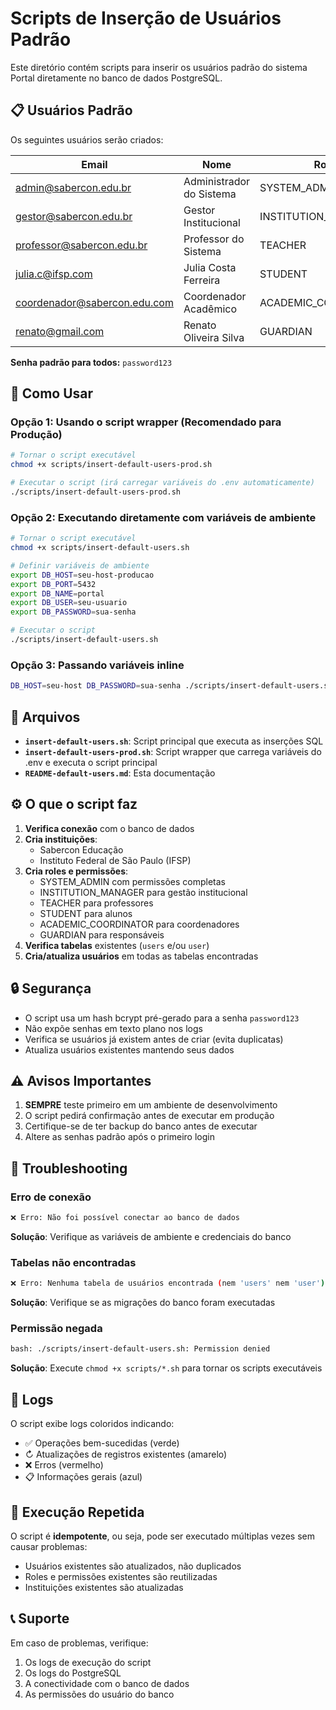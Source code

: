 # Scripts de Inserção de Usuários Padrão

Este diretório contém scripts para inserir os usuários padrão do sistema Portal diretamente no banco de dados PostgreSQL.

## 📋 Usuários Padrão

Os seguintes usuários serão criados:

| Email | Nome | Role | Instituição |
|-------|------|------|-------------|
| admin@sabercon.edu.br | Administrador do Sistema | SYSTEM_ADMIN | Sabercon Educação |
| gestor@sabercon.edu.br | Gestor Institucional | INSTITUTION_MANAGER | Sabercon Educação |
| professor@sabercon.edu.br | Professor do Sistema | TEACHER | Sabercon Educação |
| julia.c@ifsp.com | Julia Costa Ferreira | STUDENT | IFSP |
| coordenador@sabercon.edu.com | Coordenador Acadêmico | ACADEMIC_COORDINATOR | Sabercon Educação |
| renato@gmail.com | Renato Oliveira Silva | GUARDIAN | Sabercon Educação |

**Senha padrão para todos:** `password123`

## 🚀 Como Usar

### Opção 1: Usando o script wrapper (Recomendado para Produção)

```bash
# Tornar o script executável
chmod +x scripts/insert-default-users-prod.sh

# Executar o script (irá carregar variáveis do .env automaticamente)
./scripts/insert-default-users-prod.sh
```

### Opção 2: Executando diretamente com variáveis de ambiente

```bash
# Tornar o script executável
chmod +x scripts/insert-default-users.sh

# Definir variáveis de ambiente
export DB_HOST=seu-host-producao
export DB_PORT=5432
export DB_NAME=portal
export DB_USER=seu-usuario
export DB_PASSWORD=sua-senha

# Executar o script
./scripts/insert-default-users.sh
```

### Opção 3: Passando variáveis inline

```bash
DB_HOST=seu-host DB_PASSWORD=sua-senha ./scripts/insert-default-users.sh
```

## 📁 Arquivos

- **`insert-default-users.sh`**: Script principal que executa as inserções SQL
- **`insert-default-users-prod.sh`**: Script wrapper que carrega variáveis do .env e executa o script principal
- **`README-default-users.md`**: Esta documentação

## ⚙️ O que o script faz

1. **Verifica conexão** com o banco de dados
2. **Cria instituições**:
   - Sabercon Educação
   - Instituto Federal de São Paulo (IFSP)
3. **Cria roles e permissões**:
   - SYSTEM_ADMIN com permissões completas
   - INSTITUTION_MANAGER para gestão institucional
   - TEACHER para professores
   - STUDENT para alunos
   - ACADEMIC_COORDINATOR para coordenadores
   - GUARDIAN para responsáveis
4. **Verifica tabelas** existentes (`users` e/ou `user`)
5. **Cria/atualiza usuários** em todas as tabelas encontradas

## 🔒 Segurança

- O script usa um hash bcrypt pré-gerado para a senha `password123`
- Não expõe senhas em texto plano nos logs
- Verifica se usuários já existem antes de criar (evita duplicatas)
- Atualiza usuários existentes mantendo seus dados

## ⚠️ Avisos Importantes

1. **SEMPRE** teste primeiro em um ambiente de desenvolvimento
2. O script pedirá confirmação antes de executar em produção
3. Certifique-se de ter backup do banco antes de executar
4. Altere as senhas padrão após o primeiro login

## 🐛 Troubleshooting

### Erro de conexão
```bash
❌ Erro: Não foi possível conectar ao banco de dados
```
**Solução**: Verifique as variáveis de ambiente e credenciais do banco

### Tabelas não encontradas
```bash
❌ Erro: Nenhuma tabela de usuários encontrada (nem 'users' nem 'user')
```
**Solução**: Verifique se as migrações do banco foram executadas

### Permissão negada
```bash
bash: ./scripts/insert-default-users.sh: Permission denied
```
**Solução**: Execute `chmod +x scripts/*.sh` para tornar os scripts executáveis

## 📝 Logs

O script exibe logs coloridos indicando:
- ✅ Operações bem-sucedidas (verde)
- ↻ Atualizações de registros existentes (amarelo)
- ❌ Erros (vermelho)
- 📋 Informações gerais (azul)

## 🔄 Execução Repetida

O script é **idempotente**, ou seja, pode ser executado múltiplas vezes sem causar problemas:
- Usuários existentes são atualizados, não duplicados
- Roles e permissões existentes são reutilizadas
- Instituições existentes são atualizadas

## 📞 Suporte

Em caso de problemas, verifique:
1. Os logs de execução do script
2. Os logs do PostgreSQL
3. A conectividade com o banco de dados
4. As permissões do usuário do banco
